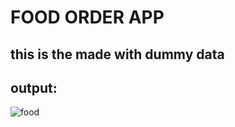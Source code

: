 # FOOD ORDER APP

## this is the made with dummy data

## output:

![food](https://user-images.githubusercontent.com/90918404/226115060-a8fc0861-1b82-472b-a9af-bda51f0e1702.jpg)
